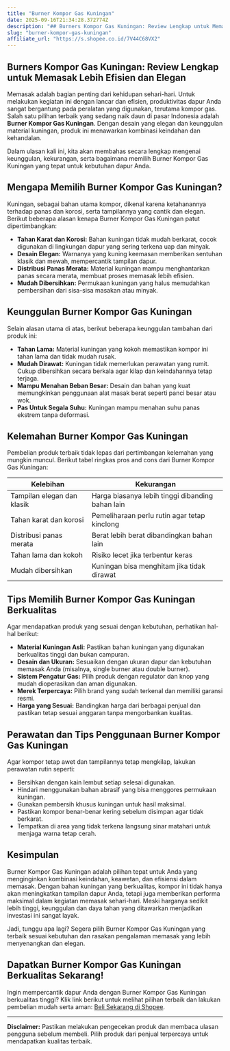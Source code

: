 ```yaml
---
title: "Burner Kompor Gas Kuningan"
date: 2025-09-16T21:34:28.372774Z
description: "## Burners Kompor Gas Kuningan: Review Lengkap untuk Memasak Lebih Efisien dan Elegan..."
slug: "burner-kompor-gas-kuningan"
affiliate_url: "https://s.shopee.co.id/7V44C68VX2"
---
```

## Burners Kompor Gas Kuningan: Review Lengkap untuk Memasak Lebih Efisien dan Elegan

Memasak adalah bagian penting dari kehidupan sehari-hari. Untuk melakukan kegiatan ini dengan lancar dan efisien, produktivitas dapur Anda sangat bergantung pada peralatan yang digunakan, terutama kompor gas. Salah satu pilihan terbaik yang sedang naik daun di pasar Indonesia adalah **Burner Kompor Gas Kuningan**. Dengan desain yang elegan dan keunggulan material kuningan, produk ini menawarkan kombinasi keindahan dan kehandalan.

Dalam ulasan kali ini, kita akan membahas secara lengkap mengenai keunggulan, kekurangan, serta bagaimana memilih Burner Kompor Gas Kuningan yang tepat untuk kebutuhan dapur Anda.

## Mengapa Memilih Burner Kompor Gas Kuningan?

Kuningan, sebagai bahan utama kompor, dikenal karena ketahanannya terhadap panas dan korosi, serta tampilannya yang cantik dan elegan. Berikut beberapa alasan kenapa Burner Kompor Gas Kuningan patut dipertimbangkan:

- **Tahan Karat dan Korosi:** Bahan kuningan tidak mudah berkarat, cocok digunakan di lingkungan dapur yang sering terkena uap dan minyak.
- **Desain Elegan:** Warnanya yang kuning keemasan memberikan sentuhan klasik dan mewah, mempercantik tampilan dapur.
- **Distribusi Panas Merata:** Material kuningan mampu menghantarkan panas secara merata, membuat proses memasak lebih efisien.
- **Mudah Dibersihkan:** Permukaan kuningan yang halus memudahkan pembersihan dari sisa-sisa masakan atau minyak.

## Keunggulan Burner Kompor Gas Kuningan

Selain alasan utama di atas, berikut beberapa keunggulan tambahan dari produk ini:

- **Tahan Lama:** Material kuningan yang kokoh memastikan kompor ini tahan lama dan tidak mudah rusak.
- **Mudah Dirawat:** Kuningan tidak memerlukan perawatan yang rumit. Cukup dibersihkan secara berkala agar kilap dan keindahannya tetap terjaga.
- **Mampu Menahan Beban Besar:** Desain dan bahan yang kuat memungkinkan penggunaan alat masak berat seperti panci besar atau wok.
- **Pas Untuk Segala Suhu:** Kuningan mampu menahan suhu panas ekstrem tanpa deformasi.

## Kelemahan Burner Kompor Gas Kuningan

Pembelian produk terbaik tidak lepas dari pertimbangan kelemahan yang mungkin muncul. Berikut tabel ringkas pros and cons dari Burner Kompor Gas Kuningan:

| Kelebihan                                | Kekurangan                                     |
|------------------------------------------|------------------------------------------------|
| Tampilan elegan dan klasik             | Harga biasanya lebih tinggi dibanding bahan lain |
| Tahan karat dan korosi                 | Pemeliharaan perlu rutin agar tetap kinclong |
| Distribusi panas merata                | Berat lebih berat dibandingkan bahan lain     |
| Tahan lama dan kokoh                   | Risiko lecet jika terbentur keras            |
| Mudah dibersihkan                     | Kuningan bisa menghitam jika tidak dirawat   |

## Tips Memilih Burner Kompor Gas Kuningan Berkualitas

Agar mendapatkan produk yang sesuai dengan kebutuhan, perhatikan hal-hal berikut:

- **Material Kuningan Asli:** Pastikan bahan kuningan yang digunakan berkualitas tinggi dan bukan campuran.
- **Desain dan Ukuran:** Sesuaikan dengan ukuran dapur dan kebutuhan memasak Anda (misalnya, single burner atau double burner).
- **Sistem Pengatur Gas:** Pilih produk dengan regulator dan knop yang mudah dioperasikan dan aman digunakan.
- **Merek Terpercaya:** Pilih brand yang sudah terkenal dan memiliki garansi resmi.
- **Harga yang Sesuai:** Bandingkan harga dari berbagai penjual dan pastikan tetap sesuai anggaran tanpa mengorbankan kualitas.

## Perawatan dan Tips Penggunaan Burner Kompor Gas Kuningan

Agar kompor tetap awet dan tampilannya tetap mengkilap, lakukan perawatan rutin seperti:

- Bersihkan dengan kain lembut setiap selesai digunakan.
- Hindari menggunakan bahan abrasif yang bisa menggores permukaan kuningan.
- Gunakan pembersih khusus kuningan untuk hasil maksimal.
- Pastikan kompor benar-benar kering sebelum disimpan agar tidak berkarat.
- Tempatkan di area yang tidak terkena langsung sinar matahari untuk menjaga warna tetap cerah.

## Kesimpulan

Burner Kompor Gas Kuningan adalah pilihan tepat untuk Anda yang menginginkan kombinasi keindahan, keawetan, dan efisiensi dalam memasak. Dengan bahan kuningan yang berkualitas, kompor ini tidak hanya akan meningkatkan tampilan dapur Anda, tetapi juga memberikan performa maksimal dalam kegiatan memasak sehari-hari. Meski harganya sedikit lebih tinggi, keunggulan dan daya tahan yang ditawarkan menjadikan investasi ini sangat layak.

Jadi, tunggu apa lagi? Segera pilih Burner Kompor Gas Kuningan yang terbaik sesuai kebutuhan dan rasakan pengalaman memasak yang lebih menyenangkan dan elegan.

## Dapatkan Burner Kompor Gas Kuningan Berkualitas Sekarang!

Ingin mempercantik dapur Anda dengan Burner Kompor Gas Kuningan berkualitas tinggi? Klik link berikut untuk melihat pilihan terbaik dan lakukan pembelian mudah serta aman: [Beli Sekarang di Shopee](https://s.shopee.co.id/7V44C68VX2).

---

**Disclaimer:** Pastikan melakukan pengecekan produk dan membaca ulasan pengguna sebelum membeli. Pilih produk dari penjual terpercaya untuk mendapatkan kualitas terbaik.